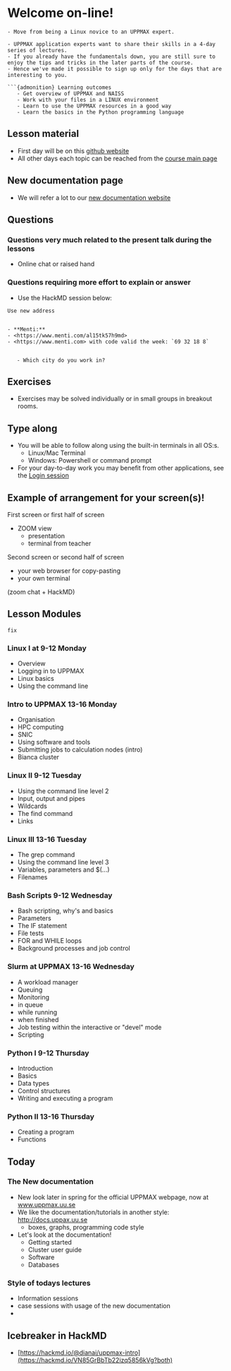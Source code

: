 # Welcome on-line!

```{admonition} Course punchline
- Move from being a Linux novice to an UPPMAX expert. 
```

```{admonition} Course aim
- UPPMAX application experts want to share their skills in a 4-day series of lectures. 
- If you already have the fundamentals down, you are still sure to enjoy the tips and tricks in the later parts of the course. 
- Hence we've made it possible to sign up only for the days that are interesting to you.

```{admonition} Learning outcomes
   - Get overview of UPPMAX and NAISS
   - Work with your files in a LINUX environment
   - Learn to use the UPPMAX resources in a good way
   - Learn the basics in the Python programming language
```

## Lesson material
- First day will be on this [github website](intro.md) 
- All other days each topic can be reached from the [course main page](https://www.uppmax.uu.se/support/courses-and-workshops/uppmax-introductory-course) 

## New documentation page
- We will refer a lot to our [new documentation website](http://docs.uppmax.uu.se/)

## Questions

### Questions very much related to the present talk during the lessons 
- Online chat or raised hand

### Questions requiring more effort to explain or answer 
- Use the HackMD session below:

```{admonition} To do
Use new address
```  

```{important}

- **Menti:**
- <https://www.menti.com/al15tk57h9md>
- <https://www.menti.com> with code valid the week: `69 32 18 8`
```
   
```{discussion} Icebreaker

   - Which city do you work in?

```

## Exercises
- Exercises may be solved individually or in small groups in breakout rooms.

## Type along
- You will be able to follow along using the built-in terminals in all OS:s.
  - Linux/Mac Terminal
  - Windows: Powershell or command prompt
- For your day-to-day work you may benefit from other applications, see the [Login session](https://uppmax.github.io/uppmax_intro/login2.html)


## Example of arrangement for your screen(s)!
First screen or first half of screen
- ZOOM view
  - presentation
  - terminal from teacher

Second screen or second half of screen
- your web browser for copy-pasting
- your own terminal

(zoom chat + HackMD)

## Lesson Modules
```{admonition} To do
fix
```

### Linux I at 9-12 Monday
- Overview
- Logging in to UPPMAX
- Linux basics
- Using the command line

### Intro to UPPMAX 13-16 Monday
- Organisation
- HPC computing
- SNIC
- Using software and tools
- Submitting jobs to calculation nodes (intro)
- Bianca cluster

### Linux II 9-12 Tuesday
- Using the command line level 2
- Input, output and pipes
- Wildcards
- The find command
- Links
### Linux III 13-16 Tuesday
- The grep command
- Using the command line level 3
- Variables, parameters and $(...)
- Filenames
### Bash Scripts 9-12 Wednesday
- Bash scripting, why's and basics
- Parameters
- The IF statement
- File tests
- FOR and WHILE loops
- Background processes and job control
### Slurm at UPPMAX 13-16 Wednesday
- A workload manager
- Queuing
- Monitoring
- in queue
- while running
- when finished
- Job testing within the interactive or "devel" mode
- Scripting
### Python I 9-12 Thursday
- Introduction
- Basics
- Data types
- Control structures
- Writing and executing a program
### Python II 13-16 Thursday
- Creating a program
- Functions

## Today

### The New documentation

- New look later in spring for the official UPPMAX webpage, now at www.uppmax.uu.se
- We like the documentation/tutorials in another style: http://docs.uppax.uu.se
  - boxes, graphs, programming code style
- Let's look at the documentation!
   - Getting started
   - Cluster user guide
   - Software
   - Databases

### Style of todays lectures
 - Information sessions
 - case sessions with usage of the new documentation
 - 



## Icebreaker in HackMD
- [https://hackmd.io/@dianai/uppmax-intro](https://hackmd.io/VN85GrBbTb22izq5856kVg?both)

